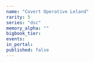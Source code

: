 ```yaml
---
name: "Covert Operative Leland"
rarity: 5
series: "dsc"
memory_alpha: ""
bigbook_tier:
events:
in_portal:
published: false
---
```

